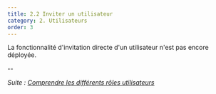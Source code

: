 ```yaml
---
title: 2.2 Inviter un utilisateur
category: 2. Utilisateurs
order: 3
---
```


La fonctionnalité d'invitation directe d'un utilisateur n'est pas encore déployée. 

--

*Suite : [Comprendre les différents rôles utilisateurs]({{site.baseurl}}/2-utilisateurs/3-differents-roles-utilisateurs/)*
